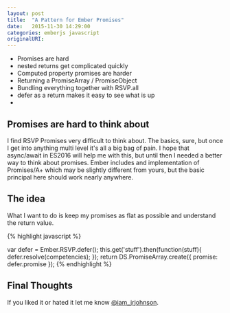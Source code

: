 ```yaml
---
layout: post
title:  "A Pattern for Ember Promises"
date:   2015-11-30 14:29:00
categories: emberjs javascript
originalURI: 
---
```

 - Promises are hard
 - nested returns get complicated quickly
 - Computed property promises are harder
 - Returning a PromiseArray / PromiseObject
 - Bundling everything together with RSVP.all
 - defer as a return makes it easy to see what is up
 - 

## Promises are hard to think about
I find RSVP Promises very difficult to think about.  The basics, sure, but once I get into anything multi level 
it's all a big bag of pain.  I hope that async/await in ES2016 will help me with this, but until then I needed a better 
way to think about promises.  Ember includes and implementation of Promises/A+ which may be slightly different from yours, but 
the basic principal here should work nearly anywhere.


## The idea
What I want to do is keep my promises as flat as possible and understand the return value.


{% highlight javascript %}

var defer = Ember.RSVP.defer();
this.get('stuff').then(function(stuff){
  defer.resolve(competencies);
});
return DS.PromiseArray.create({
  promise: defer.promise
});
{% endhighlight %}
 


## Final Thoughts

If you liked it or hated it let me know [@iam_jrjohnson](https://twitter.com/iam_jrjohnson).
